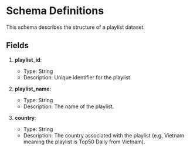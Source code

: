 # Schema Definitions

This schema describes the structure of a playlist dataset.

## Fields

1. **playlist_id**:  
   - Type: String  
   - Description: Unique identifier for the playlist.

2. **playlist_name**:  
   - Type: String  
   - Description: The name of the playlist.

3. **country**:  
   - Type: String  
   - Description: The country associated with the playlist (e.g, Vietnam meaning the playlist is Top50 Daily from Vietnam).
